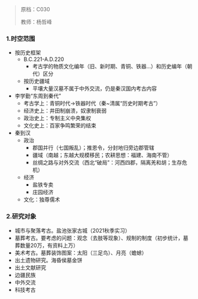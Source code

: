 > 原档：C030
>
> 教师：杨哲峰

### 1.时空范围

- 按历史框架
  - B.C.221-A.D.220
    - 考古学的物质文化编年（旧、新时期、青铜、铁器...）和历史编年（朝代）区分
  - 按历史疆域
    - 平壤大量汉墓不属于中外交流，仍是秦汉国内考古内容
- 李学勤“东周到秦代”
  - 考古学上：青铜时代→铁器时代（秦~清属“历史时期考古”）
  - 经济史上：井田制崩溃，奴隶制衰弱
  - 政治史上：专制主义中央集权
  - 文化史上：百家争鸣繁荣的结束
- 秦到汉
  - 政治
    - 郡国并行（七国叛乱）；推恩令，分封地归旁边郡管辖
    - 疆域（南越；东越大规模移民；农耕思想：福建、海南不管）
    - 丝绸之路与对外交流（西北“破局”：河西四郡，隔离羌和胡；生存危机）
  - 经济
    - 盐铁专卖
    - 庄园经济
  - 文化：独尊儒术

### 2.研究对象

- 城市与聚落考古。盐池张家古城（2021秋季实习）
- 墓葬考古。要考虑的问题：观念（去肢等现象）、规制的制度（初步统计，墓葬数量20万，有资料上万）
- 美术考古。墓葬装饰图案：太阳（三足鸟）、月亮（蟾蜍）
- 出土遗物研究。海昏侯墓金饼
- 出土文献研究
- 边疆民族
- 中外交流
- 科技考古

